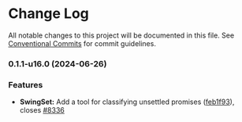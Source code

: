 # Change Log

All notable changes to this project will be documented in this file.
See [Conventional Commits](https://conventionalcommits.org) for commit guidelines.

### 0.1.1-u16.0 (2024-06-26)


### Features

* **SwingSet:** Add a tool for classifying unsettled promises ([feb1f93](https://github.com/Agoric/agoric-sdk/commit/feb1f93c81e68c680e07bdac8c64917ad69af602)), closes [#8336](https://github.com/Agoric/agoric-sdk/issues/8336)
